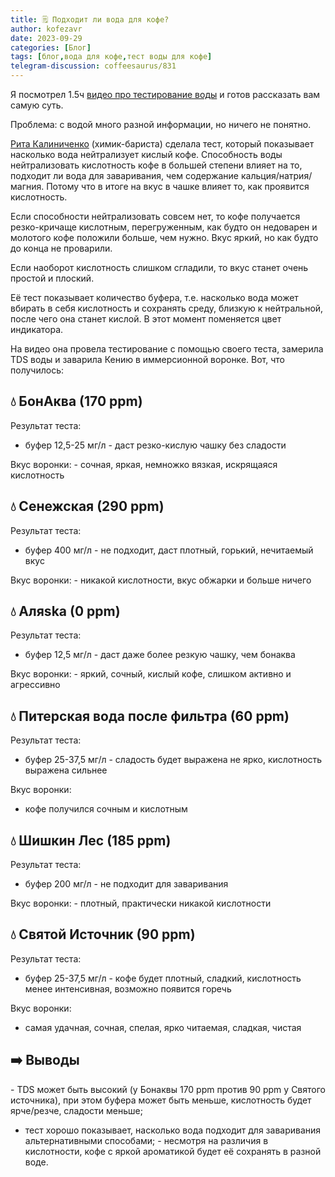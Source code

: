 ```yaml
---
title: 🗒 Подходит ли вода для кофе?
author: kofezavr
date: 2023-09-29
categories: [Блог]
tags: [блог,вода для кофе,тест воды для кофе]
telegram-discussion: coffeesaurus/831
--- 
```

Я посмотрел 1.5ч [видео про тестирование воды](https://www.youtube.com/watch?v=5oA57khKV3s) и готов рассказать вам самую суть.

Проблема: с водой много разной информации, но ничего не понятно.

[Рита Калиниченко](https://t.me/w_irgach) (химик-бариста) сделала тест, который показывает насколько вода нейтрализует кислый кофе. Способность воды нейтрализовать кислотность кофе в большей степени влияет на то, подходит ли вода для заваривания, чем содержание кальция/натрия/магния. Потому что в итоге на вкус в чашке влияет то, как проявится кислотность.

Если способности нейтрализовать совсем нет, то кофе получается резко-кричаще кислотным, перегруженным, как будто он недоварен и молотого кофе положили больше, чем нужно. Вкус яркий, но как будто до конца не проварили.

Если наоборот кислотность слишком сгладили, то вкус станет очень простой и плоский.

Её тест показывает количество буфера, т.е. насколько вода может вбирать в себя кислотность и сохранять среду, близкую к нейтральной, после чего она станет кислой. В этот момент поменяется цвет индикатора.

На видео она провела тестирование с помощью своего теста, замерила TDS воды и заварила Кению в иммерсионной воронке. Вот, что получилось:


## 💧 БонАква (170 ppm) 

Результат теста:
- буфер 12,5-25 мг/л
- даст резко-кислую чашку без сладости

Вкус воронки:
- сочная, яркая, немножко вязкая, искрящаяся кислотность


## 💧 Сенежская (290 ppm) 

Результат теста:
- буфер 400 мг/л
- не подходит, даст плотный, горький, нечитаемый вкус

Вкус воронки:
- никакой кислотности, вкус обжарки и больше ничего


## 💧 Аляskа (0 ppm) 

Результат теста:
- буфер 12,5 мг/л
- даст даже более резкую чашку, чем бонаква

Вкус воронки:
- яркий, сочный, кислый кофе, слишком активно и агрессивно


## 💧 Питерская вода после фильтра (60 ppm) 

Результат теста:
- буфер 25-37,5 мг/л
- сладость будет выражена не ярко, кислотность выражена сильнее

Вкус воронки:
- кофе получился сочным и кислотным


## 💧 Шишкин Лес (185 ppm) 

Результат теста:
- буфер 200 мг/л
- не подходит для заваривания

Вкус воронки:
- плотный, практически никакой кислотности

## 💧 Святой Источник (90 ppm) 

Результат теста:
- буфер 25-37,5 мг/л
- кофе будет плотный, сладкий, кислотность менее интенсивная, возможно появится горечь

Вкус воронки:
- самая удачная, сочная, спелая, ярко читаемая, сладкая, чистая


## ➡️ Выводы

- TDS может быть высокий (у Бонаквы 170 ppm против 90 ppm у Святого источника), при этом буфера может быть меньше, кислотность будет ярче/резче, сладости меньше;
- тест хорошо показывает, насколько вода подходит для заваривания альтернативными способами;
- несмотря на различия в кислотности, кофе с яркой ароматикой будет её сохранять в разной воде.
